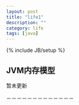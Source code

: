 ```yaml
---
layout: post
title: "life1"
description: ""
category: life
tags: [java]
---
```

{% include JB/setup %}

## JVM内存模型

暂未更新

－－－－－－－－－－－－－